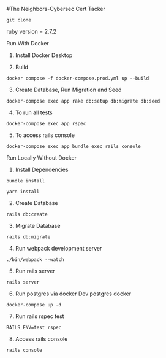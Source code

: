 #The Neighbors-Cybersec Cert Tacker

```shell
git clone
```
ruby version = 2.7.2


Run With Docker
1. Install Docker Desktop

2. Build
```shell
docker compose -f docker-compose.prod.yml up --build
```

3. Create Database, Run Migration and Seed
```shell
docker-compose exec app rake db:setup db:migrate db:seed
```

4. To run all tests
```shell
docker-compose exec app rspec
```

5. To access rails console
```shell
docker-compose exec app bundle exec rails console
```


Run Locally Without Docker

1. Install Dependencies
```shell
bundle install
```

```shell
yarn install
```

2. Create Database
```shell
rails db:create
```

3. Migrate Database
```shell
rails db:migrate
```

4. Run webpack development server
```shell
./bin/webpack --watch
```

5. Run rails server
```shell
rails server
```

6. Run postgres via docker
Dev postgres docker
```shell
docker-compose up -d
```

7. Run rails rspec test
```shell
RAILS_ENV=test rspec
```


8. Access rails console
```shell
rails console
```
